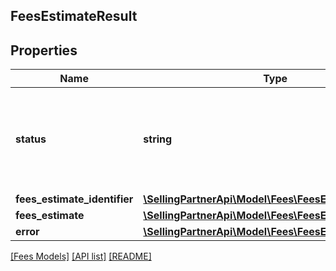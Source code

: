 ## FeesEstimateResult

## Properties

Name | Type | Description | Notes
------------ | ------------- | ------------- | -------------
**status** | **string** | The status of the fee request. Possible values: Success, ClientError, ServiceError. | [optional]
**fees_estimate_identifier** | [**\SellingPartnerApi\Model\Fees\FeesEstimateIdentifier**](FeesEstimateIdentifier.md) |  | [optional]
**fees_estimate** | [**\SellingPartnerApi\Model\Fees\FeesEstimate**](FeesEstimate.md) |  | [optional]
**error** | [**\SellingPartnerApi\Model\Fees\FeesEstimateError**](FeesEstimateError.md) |  | [optional]

[[Fees Models]](../) [[API list]](../../Api) [[README]](../../../README.md)

